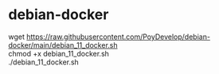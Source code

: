 # debian-docker

wget https://raw.githubusercontent.com/PoyDevelop/debian-docker/main/debian_11_docker.sh  
chmod +x debian_11_docker.sh  
./debian_11_docker.sh  
